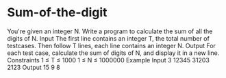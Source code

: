 # Sum-of-the-digit
You're given an integer N. Write a program to calculate the sum of all the digits of N.  Input The first line contains an integer T, the total number of testcases. Then follow T lines, each line contains an integer N.  Output For each test case, calculate the sum of digits of N, and display it in a new line.  Constraints 1 ≤ T ≤ 1000 1 ≤ N ≤ 1000000 Example Input 3  12345 31203 2123 Output 15 9 8
